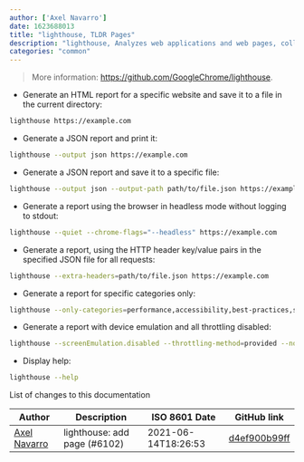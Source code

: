 ```yaml
---
author: ['Axel Navarro']
date: 1623688013
title: "lighthouse, TLDR Pages"
description: "lighthouse, Analyzes web applications and web pages, collecting modern performance metrics and insights on developer best practices."
categories: "common"
---
```

> More information: <https://github.com/GoogleChrome/lighthouse>.

- Generate an HTML report for a specific website and save it to a file in the current directory:

```bash
lighthouse https://example.com
```

- Generate a JSON report and print it:

```bash
lighthouse --output json https://example.com
```

- Generate a JSON report and save it to a specific file:

```bash
lighthouse --output json --output-path path/to/file.json https://example.com
```

- Generate a report using the browser in headless mode without logging to stdout:

```bash
lighthouse --quiet --chrome-flags="--headless" https://example.com
```

- Generate a report, using the HTTP header key/value pairs in the specified JSON file for all requests:

```bash
lighthouse --extra-headers=path/to/file.json https://example.com
```

- Generate a report for specific categories only:

```bash
lighthouse --only-categories=performance,accessibility,best-practices,seo,pwa https://example.com
```

- Generate a report with device emulation and all throttling disabled:

```bash
lighthouse --screenEmulation.disabled --throttling-method=provided --no-emulatedUserAgent https://example.com
```

- Display help:

```bash
lighthouse --help
```
List of changes to this documentation


Author | Description | ISO 8601 Date | GitHub link
------|-----|-----|-----
[Axel Navarro](mailto:navarroaxel@gmail.com) | lighthouse: add page (#6102) | 2021-06-14T18:26:53 | [d4ef900b99ff](https://github.com/tldr-pages/tldr/commit/d4ef900b99ff882d932781f3195b257127ce73ac)

